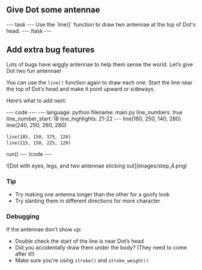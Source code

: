 <h2 class="c-project-heading--task">Give Dot some antennae</h2>
--- task ---
Use the `line()` function to draw two antennae at the top of Dot's head.
--- /task ---

<h2 class="c-project-heading--explainer">Add extra bug features</h2>

Lots of bugs have wiggly antennae to help them sense the world. Let’s give Dot two fun antennae!

You can use the `line()` function again to draw each one. Start the line near the top of Dot’s head and make it point upward or sideways.

Here’s what to add next:

<div class="c-project-code">
--- code ---
---
language: python
filename: main.py
line_numbers: true
line_number_start: 18
line_highlights: 21-22
---
    line(160, 250, 140, 280)
    line(240, 250, 260, 280)

    line(185, 150, 175, 120)
    line(215, 150, 225, 120)

run()
--- /code ---
</div>

<div class="c-project-output">
![Dot with eyes, legs, and two antennae sticking out](images/step_4.png)
</div>

<div class="c-project-callout c-project-callout--tip">

### Tip

- Try making one antenna longer than the other for a goofy look<br />
- Try slanting them in different directions for more character

</div>

<div class="c-project-callout c-project-callout--debug">

### Debugging

If the antennae don’t show up:<br />
- Double check the start of the line is near Dot’s head<br />
- Did you accidentally draw them under the body? (They need to come after it!)<br />
- Make sure you're using `stroke()` and `stroke_weight()`

</div>
